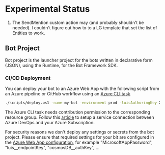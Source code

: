 # Experimental Status
1) The SendMention custom action may (and probably shouldn't be needed).  I couldn't figure out how to to a LG template that set the list of Entities to work.

## Bot Project

Bot project is the launcher project for the bots written in declarative form (JSON), using the Runtime, for the Bot Framework SDK.

### CI/CD Deployment

You can deploy your bot to an Azure Web App with the following script from an Azure pipeline or GitHub workflow using an [Azure CLI task](https://docs.microsoft.com/en-us/azure/devops/pipelines/tasks/deploy/azure-cli).

```bash
./scripts/deploy.ps1 -name my-bot -environment prod -luisAuthoringKey XXXXXXXXX -luisAuthoringRegion westeurope
```

The Azure CLI task needs contribution permission to the corresponding resource group. Follow this [article](https://docs.microsoft.com/en-us/azure/devops/pipelines/library/connect-to-azure) to setup a service connection between Azure DevOps and your Azure Subscription.

For security reasons we don't deploy any settings or secrets from the bot project. Please ensure that required settings for your bit are configured in the [Azure Web App configuration](https://docs.microsoft.com/en-us/azure/app-service/configure-common), for example "MicrosoftAppPassword", "luis\_\_endpointKey", "cosmosDB\_\_authKey", ...
